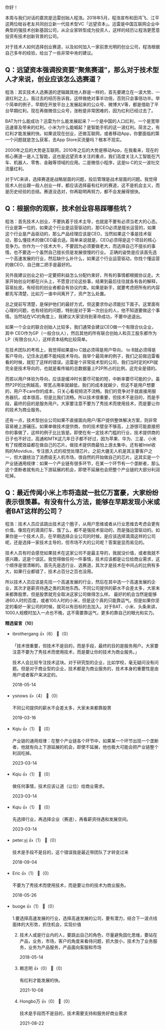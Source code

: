 你好！

本周与我们对话的嘉宾是迅雷创始人程浩。2018年5月，程浩宣布和田鸿飞、江平这两位硅谷老友共同创立新一代技术型VC「远望资本」。迅雷是中国互联网企业中典型的强技术创新基因公司，从企业家转型成为投资人，这样的经历让程浩更愿意投资有技术创新背景的公司。

对于技术人如何选择创业赛道，以及如何加入一家前景光明的创业公司，程浩根据自己多年的经验，给出了一些非常中肯的建议。

## Q：远望资本强调投资要“聚焦赛道”，那么对于技术型人才来说，创业应该怎么选赛道？

程浩：其实技术人选赛道的逻辑跟其他人群是一样的，首先要建立在一波大势、一波红利之上。我过去的经历告诉我，这样做绝对事半功倍，否则只会事倍功半。举个简单的例子，早期在开放平台上发展起来的公众号、微博大V等，都是借助了平台早期红利，现在再做微信公众号，涨粉是非常困难的，因为红利已经过去了。

BAT为什么能成功？迅雷为什么能发展起来？一个是中国的人口红利，一个是宽带迅速普及带来的红利。小米为什么能崛起？是智能手机的这一波红利。简言之，有红利才能发展的快。如果说现在创业，还做互联网，或者移动App，你要面临的第一个问题就是怎么获客，去App Store买流量吗？根本不现实。

2000年之后的大势是互联网，2010年之后的大势是移动App，在我看来，现在的核心赛道一是人工智能，这也是远望资本关注的重点，我们高度关注人工智能在汽车、机器人、零售、金融等领域的应用。二是微信小程序，这是to C的又一波社交流量红利。

对于VC来讲，选择赛道是战略层面的问题，投后管理是战术层面的问题。我觉得技术人创业跟一般人创业一样，都应该选择最有红利的赛道，这不是机会主义，而是历史经验的总结。赛道没选对，你再聪明再努力，都不会发展得很快。

## Q：根据你的观察，技术创业容易踩哪些坑？

程浩：首先技术人创业，不要执着于技术主导，也就是不要有必须当老大的心态。行业是第一位的，如果这个行业是运营驱动的，那CEO必须是擅长运营的，如果这个行业是产品驱动的，那么产品经理应该是CEO，当然如果这个事是技术驱动，那么懂技术的做CEO最合适。简单来说就是，CEO必须得是这个项目的核心竞争力。你作为一个技术大牛，不要因为必须要做老大，而选择自己不擅长的事情，也不要选一个虽然自己擅长但是发展很慢的行业。 正确的姿势是应该首先选一个高速发展的行业，然后缺什么补什么，如果这个行业运营驱动，你找个懂运营的做CEO，自己做二把手是最好的。

另外我建议创业之初一定要把利益怎么分配约束好，所有的事情都根据协议走。大家开始创业时都在兴头上，不愿意讨论这些事，结果到最后往往就各有各的解释，容易扯皮。有经验的创业者都会有协议约束。如果是新手，就要考虑把所有的内容都先写清楚，比如万一谁中间离开了，资产怎么处置。

总之提前写清楚，是保护他们的最好方式，但这要求你必须能拉下面子。这里面有心理的问题，也有经验的问题，特别是对于第一次创业的人，他不知道要做这个事情。当然站在VC的角度上，我建议大家坚持到革命成功，不要中途退出。

如果一个企业的联合创始人比较多，我们通常会建议CEO做一个有限合伙企业，其中 CEO作为GP（一般合伙人），然后其他的所有联合创始人和员工股东都作为LP（有限合伙人），这样资本结构比较简单。

在技术团队的考核上，我觉得如果是to C就必须得是用户导向， to B就必须得是客户导向，记住永远都不能纯技术导向。我举个最简单的例子，我们之前做迅雷看看的时候，就犯了这样的错误。迅雷是个非常技术型的公司，我们当时定的KPI就完全是技术导向的，也就是看传输的总数据量上P2P所占的比例，这完全是错的。

而若以用户体验为导向，应该是缓冲时长要尽可能的短，中断率要尽可能的少。虽然P2P的比例越高，带宽占用率就越低，我们的成本就越少，但这不是用户想要的，用户不care你的成本，只关心看视频流不流畅。我们的竞争对手就直接用服务器抗，成本很高，但是比我们流畅。所以技术很重要，但技术不是目的，而是手段，最终的目的是服务用户。大家要注意不要为了秀技术而使用技术，而是要让你的技术为商业服务。

还有一点，技术型创业公司如果不直接面向用户/客户提供整体解决方案，则非常容易被上游碾压。如果单做技术提供商，你的技术壁垒不够高，上游很可能直接把你的事做了，这样的例子比比皆是。即使在有一定技术门槛的行业，技术提供商的日子也不好过，高通和MTK这几年日子都不好过，因为苹果、华为、三星、小米有了规模效益都在做自己的芯片。做技术提供商最怕上游太集中。还有被Intel收购的Movidius，专注嵌入式的视觉处理芯片。之前大疆无人机是其主要客户之一，但大疆统治了消费级无人机市场，很自然的开始做自己的芯片。这其实是一个产业链通用规律：如果一个产业链有很多环节，在某一个环节有一个垄断者，那么这个垄断者就有向上下游延展的机会，即使不延展也会把整个产业链的大部分利润吃掉。

## Q：最近传闻小米上市将造就一批亿万富豪，大家纷纷表示很羡慕。有没有什么方法，能够在早期发现小米或者BAT这样的公司？

程浩：技术人员应该跳出技术这个圈子，从用户思维或者从行业思维去考虑会更有价值。像现在的滴滴打车、饿了么，都不是强技术驱动的，而是强运营驱动的。如果你是一个技术人员，在早期选择企业公司的时候，是应该选择滴滴这样的公司呢，还是选择一家技术主导的，但市场不大的公司呢？答案是显而易见的。

技术人员有时会感觉如果技术在这家公司不是最主导的，我就没价值，或者我就不感兴趣，这是个误区。我觉得做任何一件事情，技术应该都是让位给商业需求，这个顺序是很清晰的。首先先是选行业、选赛道，其次才是技术在中间占的比例有多大，如果行业都错了，技术占百分之百也没用。

所以技术人员应该是先找一个高速发展的行业，然后在其中选一个高速发展的企业，其次才是薪资待遇之类的其他东西。不同公司提供的薪水不会差太多，大家未来都靠股票，但是股票就完全取决这家公司做得怎么样。 最好的机会当然是能够进60人时的百度，或者100人时的小米，但是这个真的只能靠运气。但是如果你坚定的看好一家公司的时候，就可以有目标的去加入。对于BAT、小米、头条来讲，1000人规模时加入一点也不晚，这不需要靠运气，更多的靠自己的眼光和实力。
<div><strong>精选留言（10）</strong></div><ul>
<li><span>ibrothergang</span> 👍（6） 💬（0）<p>「技术很重要，但技术不是目的，而是手段，最终的目的是服务用户。大家要注意不要为了秀技术而使用技术，而是要让你的技术为商业服务。」

技术人会比较专注技术这块。对于研究型的企业，比如学校，毫无疑问没有问题。但是对于商业型的企业，技术都是为商业服务的，技术本身的重要性是由用户或者客户来决定的。</p>2018-05-14</li><br/><li><span>ysnows</span> 👍（4） 💬（0）<p>不同公司提供的薪水不会差太多，大家未来都靠股票</p>2019-03-16</li><br/><li><span>Kqiu</span> 👍（1） 💬（0）<p>产业链的通用规律：在整个产业链各个环节中，如果某一个环节出现一个垄断者，他就有向上下游延展的机会，即使不延展，他也极大可能会把产业链整个利润吃掉。</p>2023-03-14</li><br/><li><span>Kqiu</span> 👍（1） 💬（0）<p>做任何事情，技术应该让道（让位）给商业需求。</p>2023-03-14</li><br/><li><span>Kqiu</span> 👍（1） 💬（0）<p>先选择行业，再选择企业（赛道），再看薪资待遇和发展空间。</p>2023-03-14</li><br/><li><span>peter.yj</span> 👍（1） 💬（0）<p>技术是手段不是目的，这个错误我是最近带团队了才转变过来</p>2018-09-04</li><br/><li><span>Eric</span> 👍（1） 💬（0）<p>不要为了秀技术而使用技术，而是要让你的技术为商业服务。</p>2018-05-26</li><br/><li><span>buoge</span> 👍（1） 💬（0）<p>1.要选择高速发展的行业，选择高速发展的公司，要有潜力，结合下一波点线面体的大形势，抓住机会，实现价值

2. 技术人或是行业内的人，要跳出自己的角色，尽量避免固化思维，要站在产品，业务，市场，客户的角度来看待问题，抓大放小，技术为了业务服务，业务为产品服务，产品面向客服和市场</p>2018-05-14</li><br/><li><span>赖志明</span> 👍（0） 💬（0）<p>有红利才能发展的快。</p>2021-10-08</li><br/><li><span>Hongbo万</span> 👍（0） 💬（0）<p>技术是手段而不是目的，技术需要支持和服务好商业需求</p>2021-08-22</li><br/>
</ul>
